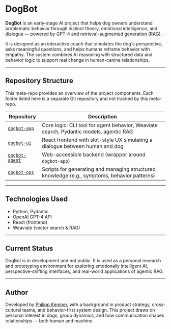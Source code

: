 # DogBot

**DogBot** is an early-stage AI project that helps dog owners understand problematic behavior through instinct theory, emotional intelligence, and dialogue — powered by GPT-4 and retrieval-augmented generation (RAG).

It is designed as an interactive coach that simulates the dog's perspective, asks meaningful questions, and helps humans reframe behavior with empathy. The system combines AI reasoning with structured data and behavior logic to support real change in human-canine relationships.

---

## Repository Structure

This meta-repo provides an overview of the project components. Each folder listed here is a separate Git repository and not tracked by this meta-repo.

| Repository | Description |
|------------|-------------|
| [`dogbot-app`](https://github.com/kemperfekt/dogbot-app) | Core logic: CLI tool for agent behavior, Weaviate search, Pydantic models, agentic RAG |
| [`dogbot-ui`](https://github.com/kemperfekt/dogbot-ui) | React frontend with slot-style UX simulating a dialogue between human and dog |
| [`dogbot-agent`](https://github.com/kemperfekt/dogbot-agent) | Web-accessible backend (wrapper around `dogbot-app`) |
| [`dogbot-ops`](https://github.com/kemperfekt/dogbot-ops) | Scripts for generating and managing structured knowledge (e.g., symptoms, behavior patterns) |

---

## Technologies Used

- Python, Pydantic
- OpenAI GPT-4 API
- React (frontend)
- Weaviate (vector search & RAG)

---

## Current Status

DogBot is in development and not public. It is used as a personal research and prototyping environment for exploring emotionally intelligent AI, perspective-shifting interfaces, and real-world applications of agentic RAG.

---

## Author

Developed by [Philipp Kemper](https://github.com/kemperfekt), with a background in product strategy, cross-cultural teams, and behavior-first system design. This project draws on personal interest in dogs, group dynamics, and how communication shapes relationships — both human and machine.

